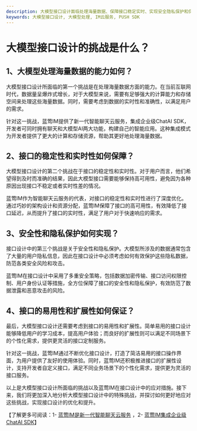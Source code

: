 ```yaml
---
description: 大模型接口设计面临处理海量数据、保障接口稳定实时、实现安全隐私保护和保证易用扩展性等挑战。
keywords: 大模型接口设计, 大模型处理, IM云服务, PUSH SDK
---
```

# 大模型接口设计的挑战是什么？

## 1、大模型处理海量数据的能力如何？

大模型接口设计所面临的第一个挑战是在处理海量数据方面的能力。在当前互联网时代，数据量呈爆炸式增长，对于大模型来说，需要有足够强大的计算能力和存储空间来处理这些海量数据。同时，需要考虑到数据的实时性和准确性，以满足用户的需求。

针对这一挑战，蓝莺IM提供了新一代智能聊天云服务，集成企业级ChatAI SDK，开发者可同时拥有聊天和大模型AI两大功能，构建自己的智能应用。这种集成模式为开发者提供了更大的计算和存储资源，帮助其更好地处理海量数据。

## 2、接口的稳定性和实时性如何保障？

大模型接口设计的第二个挑战在于接口的稳定性和实时性。对于用户而言，他们希望得到及时而准确的结果，因此大模型接口需要能够保持高可用性，避免因为各种原因出现接口不稳定或者实时性差的情况。

蓝莺IM作为智能聊天云服务的代表，对接口的稳定性和实时性进行了深度优化。通过巧妙的架构设计和资源分配，蓝莺IM保障了接口的高可用性，有效降低了接口延迟，从而提升了接口的实时性，满足了用户对于快速响应的需求。

## 3、安全性和隐私保护如何实现？

接口设计中的第三个挑战是关于安全性和隐私保护。大模型所涉及的数据通常包含了大量的用户隐私信息，因此在接口设计中必须考虑如何有效保护这些隐私数据，防范各类安全风险和攻击。

蓝莺IM在接口设计中采用了多重安全策略，包括数据加密传输、接口访问权限控制、用户身份认证等措施，全方位保障了接口的安全性和隐私保护，有效防范了数据泄露和恶意攻击的风险。

## 4、接口的易用性和扩展性如何保证？

最后，大模型接口设计还需要考虑到接口的易用性和扩展性。简单易用的接口设计能够降低用户的学习成本，提高用户体验；而良好的扩展性则可以满足不同场景下的个性化需求，提供更灵活的接口定制服务。

针对这一挑战，蓝莺IM通过不断优化接口设计，打造了简洁易用的接口操作界面，为用户提供了友好的使用体验。同时，蓝莺IM还积极推进接口的扩展性设计，支持开发者自定义接口，满足不同业务场景下的个性化需求，提供更为灵活的接口服务。

以上是大模型接口设计所面临的挑战以及蓝莺IM在接口设计中的应对措施。接下来，我们将更加深入地分析大模型接口设计中的特殊挑战，并探讨如何更好地应对这些挑战，实现接口设计的优化和提升。

【了解更多可阅读：1- [蓝莺IM是新一代智能聊天云服务](https://lanying.link/doc/12345 "1") ，2- [蓝莺IM集成企业级ChatAI SDK](https://lanying.link/doc/67890 "2")】